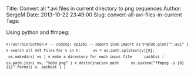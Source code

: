 Title: Convert all *.avi files in current directory to png sequences 
Author: SergeM
Date: 2013-10-22 23:49:00
Slug: convert-all-avi-files-in-current
Tags: 

Using python and ffmpeg:

<span style="font-family: Courier New, Courier, monospace; font-size: x-small;">#!/usr/bin/python</span>
<span style="font-family: Courier New, Courier, monospace; font-size: x-small;"># -*- coding: cp1251 -*-</span>
<span style="font-family: Courier New, Courier, monospace; font-size: x-small;">
</span><span style="font-family: Courier New, Courier, monospace; font-size: x-small;">import glob</span>
<span style="font-family: Courier New, Courier, monospace; font-size: x-small;">import os</span>
<span style="font-family: Courier New, Courier, monospace; font-size: x-small;">
</span><span style="font-family: Courier New, Courier, monospace; font-size: x-small;">t=glob.glob("*.avi" ) # search all AVI files</span>
<span style="font-family: Courier New, Courier, monospace; font-size: x-small;">
</span><span style="font-family: Courier New, Courier, monospace; font-size: x-small;">for v in t:</span>
<span style="font-family: Courier New, Courier, monospace; font-size: x-small;">&nbsp; &nbsp; &nbsp;vv = os.path.splitext(v)[0];</span>
<span style="font-family: Courier New, Courier, monospace; font-size: x-small;">&nbsp; &nbsp; &nbsp;os.makedirs( vv ) # make a directory for each input file</span>
<span style="font-family: Courier New, Courier, monospace; font-size: x-small;">&nbsp; &nbsp; &nbsp;pathDst = os.path.join( vv, "%05d.png" ) # deststination path</span>
<span style="font-family: Courier New, Courier, monospace; font-size: x-small;"> </span>
<span style="font-family: Courier New, Courier, monospace; font-size: x-small;">&nbsp; &nbsp; &nbsp;os.system("ffmpeg -i {0} {1}".format( v, pathDst ) )</span></div>